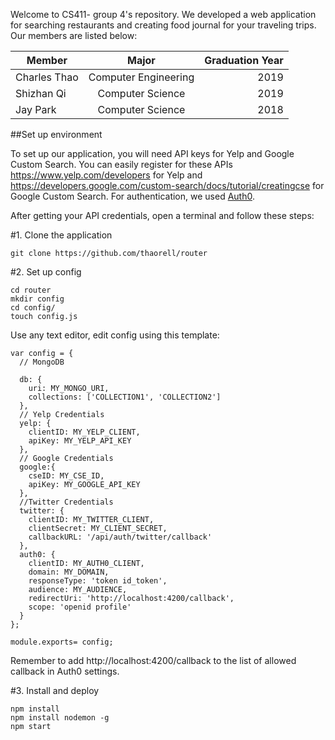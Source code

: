 Welcome to CS411- group 4's repository. We developed a web application for searching restaurants and creating food journal for your traveling trips. Our members are listed below:

| Member          | Major                | Graduation Year  |
| -------------   |:--------------------:| ----------------:|
|Charles Thao     | Computer Engineering | 2019             |
|Shizhan Qi       | Computer Science     | 2019             |
|Jay Park         | Computer Science     | 2018             |

##Set up environment

To set up our application, you will need API keys for Yelp and Google Custom Search. You can easily register for these APIs https://www.yelp.com/developers for Yelp and https://developers.google.com/custom-search/docs/tutorial/creatingcse for Google Custom Search. For authentication, we used [Auth0](https://auth0.com). 

After getting your API credentials, open a terminal and follow these steps:

#1. Clone the application
```
git clone https://github.com/thaorell/router
```

#2. Set up config
```
cd router
mkdir config
cd config/
touch config.js
```
Use any text editor, edit config using this template:
```
var config = {
  // MongoDB

  db: {
    uri: MY_MONGO_URI,
    collections: ['COLLECTION1', 'COLLECTION2']
  },
  // Yelp Credentials
  yelp: {
    clientID: MY_YELP_CLIENT,
    apiKey: MY_YELP_API_KEY
  },
  // Google Credentials
  google:{
    cseID: MY_CSE_ID,
    apiKey: MY_GOOGLE_API_KEY
  },
  //Twitter Credentials
  twitter: {
    clientID: MY_TWITTER_CLIENT,
    clientSecret: MY_CLIENT_SECRET,
    callbackURL: '/api/auth/twitter/callback'
  },
  auth0: {
    clientID: MY_AUTH0_CLIENT,
    domain: MY_DOMAIN,
    responseType: 'token id_token',
    audience: MY_AUDIENCE,
    redirectUri: 'http://localhost:4200/callback',
    scope: 'openid profile'
  }
};

module.exports= config;
```
Remember to add http://localhost:4200/callback to the list of allowed callback in Auth0 settings.

#3. Install and deploy
```
npm install
npm install nodemon -g
npm start
```
